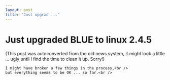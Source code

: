 ```yaml
---
layout: post
title: "Just upgrad ..."
---
```

<h1>Just upgraded BLUE to linux 2.4.5</h1>
(This post was autoconverted from the old news system,
it might look a little ... ugly until I find the time
to clean it up.
Sorry!)

    I might have broken a few things in the process,<br />
    but everything seems to be OK ... so far.<br />

